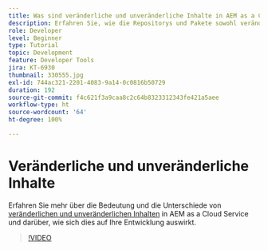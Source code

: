 ```yaml
---
title: Was sind veränderliche und unveränderliche Inhalte in AEM as a Cloud Service?
description: Erfahren Sie, wie die Repositorys und Pakete sowohl veränderliche als auch unveränderliche Inhalte verwenden und warum dies in AEM as a Cloud Service wichtig ist.
role: Developer
level: Beginner
type: Tutorial
topic: Development
feature: Developer Tools
jira: KT-6930
thumbnail: 330555.jpg
exl-id: 744ac321-2201-4083-9a14-0c0816b50729
duration: 192
source-git-commit: f4c621f3a9caa8c2c64b8323312343fe421a5aee
workflow-type: ht
source-wordcount: '64'
ht-degree: 100%

---
```


# Veränderliche und unveränderliche Inhalte

Erfahren Sie mehr über die Bedeutung und die Unterschiede von [veränderlichen und unveränderlichen Inhalten](https://experienceleague.adobe.com/docs/experience-manager-cloud-service/implementing/developing/aem-project-content-package-structure.html?lang=de) in AEM as a Cloud Service und darüber, wie sich dies auf Ihre Entwicklung auswirkt.

>[!VIDEO](https://video.tv.adobe.com/v/330555?quality=12&learn=on)
